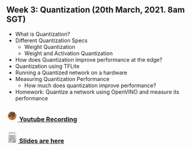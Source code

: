 ## Week 3: Quantization (20th March, 2021. 8am SGT)

  - What is Quantization?
  - Different Quantization Specs
    - Weight Quantization
    - Weight and Activation Quantization
  - How does Quantization improve performance at the edge?
  - Quantization using TFLite
  - Running a Quantized network on a hardware
  - Measuring Quantization Performance
    - How much does quantization improve performance?
  - Homework: Quantize a network using OpenVINO and measure its performance
  
  ### <img src="/images/videoemoji.jpeg" width="30" height="30"/>[ Youtube Recording](https://www.youtube.com/watch?v=Ud_xM6mBQ4I&list=PLVcEZG2JPVheSy-Aonky224_WbeimXoUc&index=2)

 ### <img src="/images/notepad.png" width="30" height="30"/>[  Slides are here](https://docs.google.com/presentation/d/1FdtR2o22HzH6iDJfNgTi11bhpMgZc5E-VpCleKt8vFE/edit?usp=sharing)

